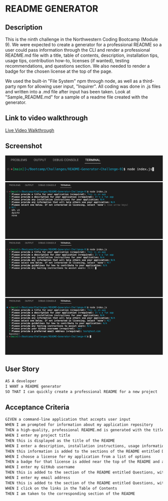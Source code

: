 # README GENERATOR

## Description
This is the ninth challenge in the Northwestern Coding Bootcamp (Module 9). We were expected to create a generator for a professional README so a user could pass information through the CLI and render a professional README.md file with a title, table of contents, description, installation tips, usage tips, contribution how-to, licenses (if wanted), testing recommendations, and questions section. We also needed to render a badge for the chosen license at the top of the page.

We used the built-in "File System" npm through node, as well as a third-party npm for allowing user input, "Inquirer". All coding was done in .js files and written into a .md file after input has been taken. Look at "Sample_README.md" for a sample of a readme file created with the generator.

## Link to video walkthrough
[Live Video Walkthrough](https://www.youtube.com/watch?v=qsF40H9VIBM)

## Screenshot
![Webpage Screenshot](./images/Screen%20Shot%202022-09-22%20at%205.25.53%20PM.png)
![Webpage Screenshot](./images/Screen%20Shot%202022-09-22%20at%205.26.21%20PM.png)
![Webpage Screenshot](./images/Screen%20Shot%202022-09-22%20at%205.26.36%20PM.png)
![Webpage Screenshot](./images/Screen%20Shot%202022-09-22%20at%205.26.59%20PM.png)

## User Story

```md
AS A developer
I WANT a README generator
SO THAT I can quickly create a professional README for a new project
```

## Acceptance Criteria

```md
GIVEN a command-line application that accepts user input
WHEN I am prompted for information about my application repository
THEN a high-quality, professional README.md is generated with the title of my project and sections entitled Description, Table of Contents, Installation, Usage, License, Contributing, Tests, and Questions
WHEN I enter my project title
THEN this is displayed as the title of the README
WHEN I enter a description, installation instructions, usage information, contribution guidelines, and test instructions
THEN this information is added to the sections of the README entitled Description, Installation, Usage, Contributing, and Tests
WHEN I choose a license for my application from a list of options
THEN a badge for that license is added near the top of the README and a notice is added to the section of the README entitled License that explains which license the application is covered under
WHEN I enter my GitHub username
THEN this is added to the section of the README entitled Questions, with a link to my GitHub profile
WHEN I enter my email address
THEN this is added to the section of the README entitled Questions, with instructions on how to reach me with additional questions
WHEN I click on the links in the Table of Contents
THEN I am taken to the corresponding section of the README
```
